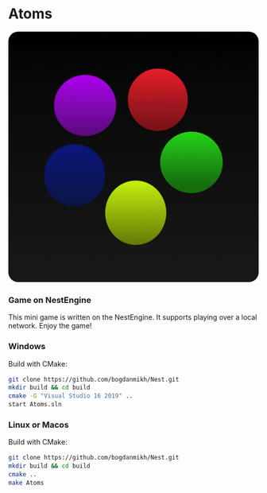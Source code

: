# Atoms

<img src="AtomsIcon.png" width="700" alt="Reduced image" style="border-radius: 20px;">

### Game on NestEngine

This mini game is written on the NestEngine. It supports playing over a local network. Enjoy the game!

### Windows
Build with CMake:
``` sh
git clone https://github.com/bogdanmikh/Nest.git
mkdir build && cd build
cmake -G "Visual Studio 16 2019" ..
start Atoms.sln
```

### Linux or Macos
Build with CMake:
``` sh
git clone https://github.com/bogdanmikh/Nest.git
mkdir build && cd build
cmake ..
make Atoms
```
